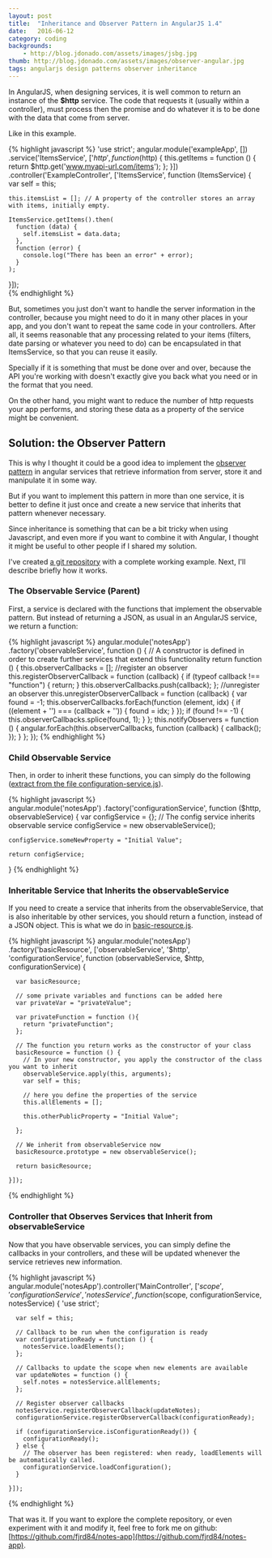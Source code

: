 ```yaml
---
layout: post
title:  "Inheritance and Observer Pattern in AngularJS 1.4"
date:   2016-06-12
category: coding
backgrounds:
    - http://blog.jdonado.com/assets/images/jsbg.jpg
thumb: http://blog.jdonado.com/assets/images/observer-angular.jpg
tags: angularjs design patterns observer inheritance 
---
```


In AngularJS, when designing services, it is well common to return an instance of the **$http** service. The code that requests it (usually within a controller), must process then the promise and do whatever it is to be done with the data that come from server.

Like in this example.

{% highlight javascript %}
'use strict';
angular.module('exampleApp', [])
  .service('ItemsService', ['$http', function ($http) {
    this.getItems = function () {
      return $http.get('www.myapi-url.com/items');
    };
  }])
  .controller('ExampleController', ['ItemsService', function (ItemsService) {
    var self = this;

    this.itemsList = []; // A property of the controller stores an array with items, initially empty.

    ItemsService.getItems().then(
      function (data) {
        self.itemsList = data.data;
      },
      function (error) {
        console.log("There has been an error" + error);
      }
    );
  }]);            
{% endhighlight %}            

        
But, sometimes you just don't want to handle the server information in the controller, because you might need to do it in many other places in your app, and you don't want to repeat the same code in your controllers. After all, it seems reasonable that any processing related to your items (filters, date parsing or whatever you need to do) can be encapsulated in that ItemsService, so that you can reuse it easily.

Specially if it is something that must be done over and over, because the API you're working with doesn't exactly give you back what you need or in the format that you need.

On the other hand, you might want to reduce the number of http requests your app performs, and storing these data as a property of the service might be convenient.

## Solution: the Observer Pattern

This is why I thought it could be a good idea to implement the [observer pattern](https://en.wikipedia.org/wiki/Observer_pattern) in angular services that retrieve information from server, store it and manipulate it in some way.

But if you want to implement this pattern in more than one service, it is better to define it just once and create a new service that inherits that pattern whenever necessary.

Since inheritance is something that can be a bit tricky when using Javascript, and even more if you want to combine it with Angular, I thought it might be useful to other people if I shared my solution.

I've created [a git repository](https://github.com/fjrd84/notes-app) with a complete working example. Next, I'll describe briefly how it works.

### The Observable Service (Parent)

First, a service is declared with the functions that implement the observable pattern. But instead of returning a JSON, as usual in an AngularJS service, we return a function:

{% highlight javascript %}
angular.module('notesApp')
  .factory('observableService', function () {
    // A constructor is defined in order to create further services that extend this functionality
    return function () {
      this.observerCallbacks = [];
      //register an observer
      this.registerObserverCallback = function (callback) {
        if (typeof callback !== "function") {
          return;
        }
        this.observerCallbacks.push(callback);
      };
      //unregister an observer
      this.unregisterObserverCallback = function (callback) {
        var found = -1;
        this.observerCallbacks.forEach(function (element, idx) {
          if ((element + '') === (callback + '')) {
            found = idx;
          }
        });
        if (found !== -1) {
          this.observerCallbacks.splice(found, 1);
        }
      };
      this.notifyObservers = function () {
        angular.forEach(this.observerCallbacks, function (callback) {
          callback();
        });
      }
    };
  });
{% endhighlight %}
    
### Child Observable Service

Then, in order to inherit these functions, you can simply do the following ([extract from the file configuration-service.js](https://github.com/fjrd84/notes-app/blob/master/app/scripts/services/configuration-service.js)).

{% highlight javascript %}    
angular.module('notesApp')
  .factory('configurationService', function ($http, observableService) {
    var configService = {};
    // The config service inherits observable service
    configService = new observableService();

    configService.someNewProperty = "Initial Value";

    return configService;

  }
{% endhighlight %}
    
### Inheritable Service that Inherits the observableService

If you need to create a service that inherits from the observableService, that is also inheritable by other services, you should return a function, instead of a JSON object. This is what we do in [basic-resource.js](https://github.com/fjrd84/notes-app/blob/master/app/scripts/services/basic-resource.js).

{% highlight javascript %}
angular.module('notesApp')
  .factory('basicResource', ['observableService', '$http', 'configurationService',
    function (observableService, $http, configurationService) {

      var basicResource;

      // some private variables and functions can be added here
      var privateVar = "privateValue";

      var privateFunction = function (){
        return "privateFunction";
      };

      // The function you return works as the constructor of your class
      basicResource = function () {
        // In your new constructor, you apply the constructor of the class you want to inherit
        observableService.apply(this, arguments);
        var self = this;

        // here you define the properties of the service
        this.allElements = [];

        this.otherPublicProperty = "Initial Value";

      };

      // We inherit from observableService now
      basicResource.prototype = new observableService();

      return basicResource;

    }]);
{% endhighlight %}
 
### Controller that Observes Services that Inherit from observableService

Now that you have observable services, you can simply define the callbacks in your controllers, and these will be updated whenever the service retrieves new information.

{% highlight javascript %}
 angular.module('notesApp').controller('MainController',
  ['$scope', 'configurationService', 'notesService',
    function ($scope, configurationService, notesService) {
      'use strict';

      var self = this;

      // Callback to be run when the configuration is ready
      var configurationReady = function () {
        notesService.loadElements();
      };

      // Callbacks to update the scope when new elements are available
      var updateNotes = function () {
        self.notes = notesService.allElements;
      };

      // Register observer callbacks
      notesService.registerObserverCallback(updateNotes);
      configurationService.registerObserverCallback(configurationReady);

      if (configurationService.isConfigurationReady()) {
        configurationReady();
      } else {
        // The observer has been registered: when ready, loadElements will be automatically called.
        configurationService.loadConfiguration();
      }

    }]);
{% endhighlight %}

That was it. If you want to explore the complete repository, or even experiment with it and modify it, feel free to fork me on github: [https://github.com/fjrd84/notes-app](https://github.com/fjrd84/notes-app).